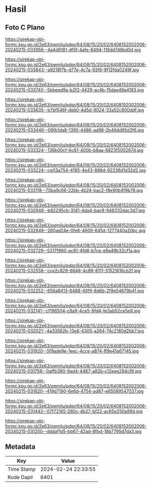 # Hasil

## Foto C Plano

https://sirekap-obj-formc.kpu.go.id/2e63/pemilu/pdpr/64/08/15/20/02/6408152002006-20240215-033956--4a4d9181-df5f-4a1e-8494-118dd7d9bd0d.jpg

https://sirekap-obj-formc.kpu.go.id/2e63/pemilu/pdpr/64/08/15/20/02/6408152002006-20240215-033843--a9218f7b-d77e-4c7a-93f6-9f12fda0249f.jpg

https://sirekap-obj-formc.kpu.go.id/2e63/pemilu/pdpr/64/08/15/20/02/6408152002006-20240215-033740--5bbeed9a-b2f2-4429-ac4b-15dae49a4183.jpg

https://sirekap-obj-formc.kpu.go.id/2e63/pemilu/pdpr/64/08/15/20/02/6408152002006-20240215-033635--b7bf546f-deb0-4d5d-9024-33a52c800ddf.jpg

https://sirekap-obj-formc.kpu.go.id/2e63/pemilu/pdpr/64/08/15/20/02/6408152002006-20240215-033446--06fb1da8-1395-4486-ad98-2b46dd95d3f6.jpg

https://sirekap-obj-formc.kpu.go.id/2e63/pemilu/pdpr/64/08/15/20/02/6408152002006-20240215-033324--136b00cf-6c61-400b-b8aa-6923f500267d.jpg

https://sirekap-obj-formc.kpu.go.id/2e63/pemilu/pdpr/64/08/15/20/02/6408152002006-20240215-033224--ce03a754-4185-4e43-888d-92236d1d32d2.jpg

https://sirekap-obj-formc.kpu.go.id/2e63/pemilu/pdpr/64/08/15/20/02/6408152002006-20240215-033118--70ba9c66-22bb-4b24-bac2-f8e90b4f9b78.jpg

https://sirekap-obj-formc.kpu.go.id/2e63/pemilu/pdpr/64/08/15/20/02/6408152002006-20240215-032948--b82295cb-3141-4da4-bac8-948332dac3d7.jpg

https://sirekap-obj-formc.kpu.go.id/2e63/pemilu/pdpr/64/08/15/20/02/6408152002006-20240215-032848--260ad24e-0fe8-4609-845d-1277440a20bc.jpg

https://sirekap-obj-formc.kpu.go.id/2e63/pemilu/pdpr/64/08/15/20/02/6408152002006-20240215-032729--5217f860-ac81-4fd6-b7ce-e9a49b32cf1a.jpg

https://sirekap-obj-formc.kpu.go.id/2e63/pemilu/pdpr/64/08/15/20/02/6408152002006-20240215-032558--cce2c829-6648-4c88-8111-31521616cb2f.jpg

https://sirekap-obj-formc.kpu.go.id/2e63/pemilu/pdpr/64/08/15/20/02/6408152002006-20240215-032252--656a8413-6488-49f9-8d6b-2f9e54679b41.jpg

https://sirekap-obj-formc.kpu.go.id/2e63/pemilu/pdpr/64/08/15/20/02/6408152002006-20240215-032141--cf196504-c8a9-4ce5-8fd4-fe3ab52ce5e8.jpg

https://sirekap-obj-formc.kpu.go.id/2e63/pemilu/pdpr/64/08/15/20/02/6408152002006-20240215-032021--4a33562b-13e6-4305-a264-74c2180d2bb7.jpg

https://sirekap-obj-formc.kpu.go.id/2e63/pemilu/pdpr/64/08/15/20/02/6408152002006-20240215-031920--5f9ade9e-1eec-4cce-a874-ff9e41a67145.jpg

https://sirekap-obj-formc.kpu.go.id/2e63/pemilu/pdpr/64/08/15/20/02/6408152002006-20240215-031758--0affb380-9ad4-4467-a82b-c12eee294cf9.jpg

https://sirekap-obj-formc.kpu.go.id/2e63/pemilu/pdpr/64/08/15/20/02/6408152002006-20240215-031620--419d7190-6e6d-4754-ad87-e65589547037.jpg

https://sirekap-obj-formc.kpu.go.id/2e63/pemilu/pdpr/64/08/15/20/02/6408152002006-20240215-031443--07f72165-280c-4b27-bf22-ac65e250a89d.jpg

https://sirekap-obj-formc.kpu.go.id/2e63/pemilu/pdpr/64/08/15/20/02/6408152002006-20240215-031200--dddaf1d5-bb67-42ad-8fbd-18b7795d7da3.jpg


## Metadata

| Key        | Value               |
| ---------- | ------------------- |
| Time Stamp | 2024-02-24 22:33:55 |
| Kode Dapil | 6401                |



